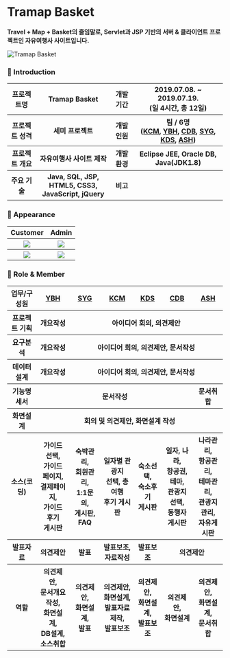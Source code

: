 # Tramap Basket

**Travel + Map + Basket의 줄임말로, Servlet과 JSP 기반의 서버 & 클라이언트 프로젝트인 자유여행사 사이트입니다.** 

![Tramap Basket](https://lh3.googleusercontent.com/_dXd0hR__wTnNpO_jzd5ns1xQ5o5qyzNTzbwVaz6ju3mVW1uZ6-dnjrMGDt5FgBfNuuDkKfRdV7JeVjOvHkhJAYMhaobZt3JFBBVE_-aAe3CJGmsnNPwmYiKSVfRgJiy8qUHctS9G0XdSS3rHJa5EAbeIo9xREj0h_NUdP6Y8fMQlcnmDNzRpJ7DwWyoJwxS6V2kn-1tNXDUMKf9F5Z7_d8v-HVxvOb-hAx8UsGw_vpzy1SUT3a4c13wO8RGG-AqVPbrvJst7jGx_jWocCDfVBU4OMoewgovG506-vm9UFL25elXKY0JiYkr_3M0zWildKwmMELqOQW6v1kXanX4fCc01Nxc62VGEdEn3M6sD8Zwc3jdYDI0Oph4DQ8Fm-GOCs6s0tLABN7tbzeASviawbnW2UL1cR6-zh8mzEpbfnouQhk-ZGPCJCS4XNUKUOxoci_OgHMbdS4mw3jF0uxhjynXTfe9JPpp6TdjGExZEEJSkN7qEiYDcC_881cCCGM4jQibK7Ut7kfjIO8M6E7Dnk73OW0Q76pJNpS456RM1AvX4FUjBpRQCXLXBfwNWTfxf1Czvjp7xn17k5zRsCEjeKhSsVQqtknAnqpzZ-MR6fknlDv347Z56khNoFOeiwlMONJcefKQ_tcFPTpdVqNfpblbEbrL038YclWJ7afQKBdg-JA4Id6NWbC6ZpFwSQ=w1454-h969-no "Preview")

### 👋 Introduction

<table>
    <tr>
        <th>프로젝트명</th>
        <th>Tramap Basket</th>
        <th>개발 기간</th>
        <th>2019.07.08. ~ 2019.07.19. <br>(일 4시간, 총 12일)</th>
    </tr>
    <tr>
        <th>프로젝트 성격</th>
        <th>세미 프로젝트</th>
        <th>개발 인원</th>
        <th>팀 / 6명<br>
          (<a href="https://github.com/chanmi-kim">KCM</a>,
          <a href="https://github.com/YooBH0225">YBH</a>,
          <a href="https://github.com/DavingToT">CDB</a>,
          <a href="https://github.com/yugyeong-seol">SYG</a>,
          <a href="https://github.com/kdsss123">KDS</a>,
          <a href="https://github.com/SangHyun-Ahn">ASH</a>)
      </th>
    </tr>
      <tr>
        <th>프로젝트 개요</th>
        <th>자유여행사 사이트 제작</th>
        <th>개발 환경</th>
        <th>Eclipse JEE, Oracle DB, Java(JDK1.8)</th>
    </tr>
        <tr>
        <th>주요 기술</th>
        <th>Java, SQL, JSP, HTML5, CSS3, <br>JavaScript, jQuery</th>
        <th>비고</th>
        <th> </th>
    </tr>
</table>

### 📼 Appearance

<table>
    <tr>
       <th>Customer</th>
       <th>Admin</th>
    </tr>
    <tr>
        <th><img src="https://tinyurl.com/y965f5vm"></th>
        <th><img src="https://tinyurl.com/ydcnjguc"></th>
    </tr>
    <tr>
        <th><img src="https://tinyurl.com/y93vrufa"></th>
        <th><img src="https://tinyurl.com/yddqd7z3"></th>
    </tr>
</table>

### 📑 Role & Member

<table>
    <tr>
        <th>업무/구성원</th>
        <th><a href="https://github.com/YooBH0225">YBH</a></th>
        <th><a href="https://github.com/yugyeong-seol">SYG</a></th>
        <th><a href="https://github.com/chanmi-kim">KCM</a></th>
        <th><a href="https://github.com/kdsss123">KDS</a></th>
        <th><a href="https://github.com/DavingToT">CDB</a></th>
        <th><a href="https://github.com/SangHyun-Ahn">ASH</a></th>
    </tr>
    <tr>
        <th>프로젝트 기획</th>
        <th>개요작성</th>
        <th colspan="5">아이디어 회의, 의견제안</th>
    </tr>
    <tr>
        <th>요구분석</th>
        <th>개요작성</th>
        <th colspan="5">아이디어 회의, 의견제안, 문서작성</th>
    </tr>
    <tr>
        <th>데이터설계</th>
        <th>개요작성</th>
        <th colspan="5">아이디어 회의, 의견제안, 문서작성</th>
    </tr>
    <tr>
        <th>기능명세서</th>
        <th colspan="5">문서작성</th>
        <th>문서취합</th>
    </tr>
    <tr>
        <th>화면설계</th>
        <th colspan="6">회의 및 의견제안, 화면설계 작성</th>
    </tr>
    <tr>
        <th>소스(코딩)</th>
        <th>가이드 선택, <br>가이드 페이지, <br>결제페이지, <br>가이드 후기 <br>게시판</th>
        <th>숙박관리, <br>회원관리, <br> 1:1문의, <br>게시판, FAQ</th>
        <th>일자별 관광지 <br>선택, 총 여행 <br>후기 게시판</th>
        <th>숙소선택, <br>숙소후기 <br>게시판</th>
        <th>일자, 나라, <br>항공권, 테마, <br>관광지 선택, <br>동행자 게시판</th>
        <th>나라관리, <br>항공관리, <br>테마관리, <br>관광지관리, <br>자유게시판</th>
    </tr>
    <tr>
        <th>발표자료</th>
        <th>의견제안</th>
        <th>발표</th>
        <th>발표보조, <br>자료작성</th>
        <th>발표보조</th>
        <th colspan="2">의견제안</th>
    </tr>
    <tr>
        <th>역할</th>
        <th>의견제안, <br>문서개요작성, <br>화면설계, <br>DB설계, <br>소스취합</th>
        <th>의견제안, <br>화면설계, <br>발표</th>
        <th>의견제안, <br>화면설계, <br>발표자료 제작, <br>발표보조</th>
        <th>의견제안, <br>화면설계, <br>발표보조</th>
        <th>의견제안, <br>화면설계</th>
        <th>의견제안, <br>화면설계, <br>문서취합</th>
    </tr>
</table>
